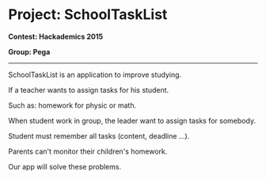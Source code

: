Project: SchoolTaskList
======
__Contest: Hackademics 2015__

__Group: Pega__

----
SchoolTaskList is an application to improve studying.

If a teacher wants to assign tasks for his student.

Such as: homework for physic or math.

When student work in group, the leader want to assign tasks for somebody.

Student must remember all tasks (content, deadline ...).

Parents can't monitor their children's homework.

Our app will solve these problems. 


